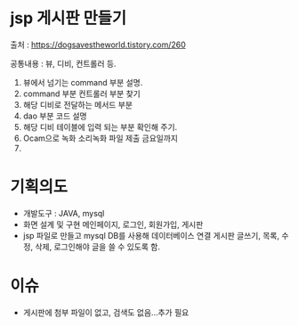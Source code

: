# jsp 게시판 만들기
출처 : https://dogsavestheworld.tistory.com/260

공통내용 : 뷰, 디비, 컨트롤러 등.
1. 뷰에서 넘기는 command 부분 설명.
2. command 부분 컨트롤러 부분 찾기
3. 해당 디비로 전달하는 메서드 부분
4. dao 부분 코드 설명
5. 해당 디비 테이블에 입력 되는 부분 확인해 주기.
6. Ocam으로 녹화 소리녹화 파일 제출 금요일까지
7. 
# 기획의도
- 개발도구 : JAVA, mysql
- 화면 설계 및 구현 메인페이지, 로그인, 회원가입, 게시판
- jsp 파일로 만들고 mysql DB를 사용해 데이터베이스 연결
  게시판 글쓰기, 목록, 수정, 삭제, 로그인해야 글을 쓸 수 있도록 함.

# 이슈
- 게시판에 첨부 파일이 없고, 검색도 없음...추가 필요


